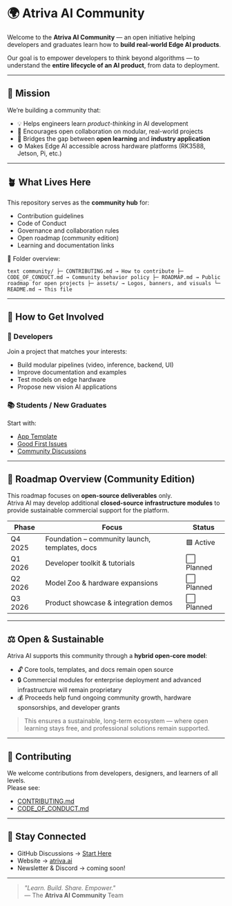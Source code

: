 # 🌍 Atriva AI Community

Welcome to the **Atriva AI Community** — an open initiative helping developers and graduates learn how to **build real-world Edge AI products**.

Our goal is to empower developers to think beyond algorithms — to understand the **entire lifecycle of an AI product**, from data to deployment.

---

## 🧭 Mission

We’re building a community that:
- 💡 Helps engineers learn *product-thinking* in AI development  
- 🤝 Encourages open collaboration on modular, real-world projects  
- 🧠 Bridges the gap between **open learning** and **industry application**  
- ⚙️ Makes Edge AI accessible across hardware platforms (RK3588, Jetson, Pi, etc.)

---

## 🪴 What Lives Here

This repository serves as the **community hub** for:
- Contribution guidelines  
- Code of Conduct  
- Governance and collaboration rules  
- Open roadmap (community edition)  
- Learning and documentation links

📁 Folder overview:

```text community/ ├─ CONTRIBUTING.md → How to contribute ├─ CODE_OF_CONDUCT.md → Community behavior policy ├─ ROADMAP.md → Public roadmap for open projects ├─ assets/ → Logos, banners, and visuals └─ README.md → This file ```

---

## 💬 How to Get Involved

### 🧩 Developers
Join a project that matches your interests:
- Build modular pipelines (video, inference, backend, UI)
- Improve documentation and examples
- Test models on edge hardware
- Propose new vision AI applications

### 📚 Students / New Graduates
Start with:
- [App Template](https://github.com/atriva-ai-community/app-template)
- [Good First Issues](https://github.com/orgs/atriva-ai-community/projects)
- [Community Discussions](https://github.com/atriva-ai-community/community/discussions)

---

## 🔄 Roadmap Overview (Community Edition)

This roadmap focuses on **open-source deliverables** only.  
Atriva AI may develop additional **closed-source infrastructure modules** to provide sustainable commercial support for the platform.

| Phase | Focus | Status |
|-------|--------|--------|
| Q4 2025 | Foundation – community launch, templates, docs | 🟩 Active |
| Q1 2026 | Developer toolkit & tutorials | ⬜ Planned |
| Q2 2026 | Model Zoo & hardware expansions | ⬜ Planned |
| Q3 2026 | Product showcase & integration demos | ⬜ Planned |

---

## ⚖️ Open & Sustainable

Atriva AI supports this community through a **hybrid open-core model**:
- 🔓 Core tools, templates, and docs remain open source
- 🔒 Commercial modules for enterprise deployment and advanced infrastructure will remain proprietary
- 💰 Proceeds help fund ongoing community growth, hardware sponsorships, and developer grants

> This ensures a sustainable, long-term ecosystem — where open learning stays free, and professional solutions remain supported.

---

## 🤝 Contributing

We welcome contributions from developers, designers, and learners of all levels.  
Please see:
- [CONTRIBUTING.md](./CONTRIBUTING.md)
- [CODE_OF_CONDUCT.md](./CODE_OF_CONDUCT.md)

---

## 🧠 Stay Connected

- GitHub Discussions → [Start Here](https://github.com/atriva-ai-community/community/discussions)
- Website → [atriva.ai](https://atriva.ai)
- Newsletter & Discord → coming soon!

---

> _"Learn. Build. Share. Empower."_  
> — The **Atriva AI Community** Team
